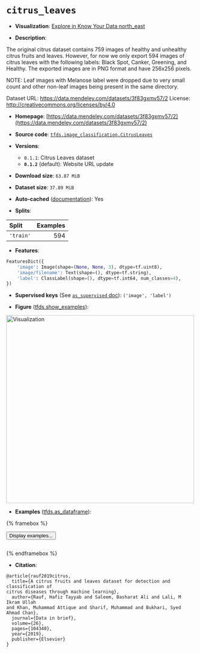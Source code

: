 <div itemscope itemtype="http://schema.org/Dataset">
  <div itemscope itemprop="includedInDataCatalog" itemtype="http://schema.org/DataCatalog">
    <meta itemprop="name" content="TensorFlow Datasets" />
  </div>
  <meta itemprop="name" content="citrus_leaves" />
  <meta itemprop="description" content="The original citrus dataset contains 759 images of healthy and unhealthy citrus&#10;fruits and leaves. However, for now we only export 594 images of citrus leaves&#10;with the following labels: Black Spot, Canker, Greening, and Healthy. The&#10;exported images are in PNG format and have 256x256 pixels.&#10;&#10;NOTE: Leaf images with Melanose label were dropped due to very small count and&#10;other non-leaf images being present in the same directory.&#10;&#10;Dataset URL: https://data.mendeley.com/datasets/3f83gxmv57/2&#10;License: http://creativecommons.org/licenses/by/4.0&#10;&#10;To use this dataset:&#10;&#10;```python&#10;import tensorflow_datasets as tfds&#10;&#10;ds = tfds.load(&#x27;citrus_leaves&#x27;, split=&#x27;train&#x27;)&#10;for ex in ds.take(4):&#10;  print(ex)&#10;```&#10;&#10;See [the guide](https://www.tensorflow.org/datasets/overview) for more&#10;informations on [tensorflow_datasets](https://www.tensorflow.org/datasets).&#10;&#10;&lt;img src=&quot;https://storage.googleapis.com/tfds-data/visualization/fig/citrus_leaves-0.1.2.png&quot; alt=&quot;Visualization&quot; width=&quot;500px&quot;&gt;&#10;&#10;" />
  <meta itemprop="url" content="https://www.tensorflow.org/datasets/catalog/citrus_leaves" />
  <meta itemprop="sameAs" content="https://data.mendeley.com/datasets/3f83gxmv57/2" />
  <meta itemprop="citation" content="@article{rauf2019citrus,&#10;  title={A citrus fruits and leaves dataset for detection and classification of&#10;citrus diseases through machine learning},&#10;  author={Rauf, Hafiz Tayyab and Saleem, Basharat Ali and Lali, M Ikram Ullah&#10;and Khan, Muhammad Attique and Sharif, Muhammad and Bukhari, Syed Ahmad Chan},&#10;  journal={Data in brief},&#10;  volume={26},&#10;  pages={104340},&#10;  year={2019},&#10;  publisher={Elsevier}&#10;}" />
</div>

# `citrus_leaves`


*   **Visualization**:
    <a class="button button-with-icon" href="https://knowyourdata-tfds.withgoogle.com/#tab=STATS&dataset=citrus_leaves">
    Explore in Know Your Data
    <span class="material-icons icon-after" aria-hidden="true"> north_east
    </span> </a>

*   **Description**:

The original citrus dataset contains 759 images of healthy and unhealthy citrus
fruits and leaves. However, for now we only export 594 images of citrus leaves
with the following labels: Black Spot, Canker, Greening, and Healthy. The
exported images are in PNG format and have 256x256 pixels.

NOTE: Leaf images with Melanose label were dropped due to very small count and
other non-leaf images being present in the same directory.

Dataset URL: https://data.mendeley.com/datasets/3f83gxmv57/2 License:
http://creativecommons.org/licenses/by/4.0

*   **Homepage**:
    [https://data.mendeley.com/datasets/3f83gxmv57/2](https://data.mendeley.com/datasets/3f83gxmv57/2)

*   **Source code**:
    [`tfds.image_classification.CitrusLeaves`](https://github.com/tensorflow/datasets/tree/master/tensorflow_datasets/image_classification/citrus.py)

*   **Versions**:

    *   `0.1.1`: Citrus Leaves dataset
    *   **`0.1.2`** (default): Website URL update

*   **Download size**: `63.87 MiB`

*   **Dataset size**: `37.89 MiB`

*   **Auto-cached**
    ([documentation](https://www.tensorflow.org/datasets/performances#auto-caching)):
    Yes

*   **Splits**:

Split     | Examples
:-------- | -------:
`'train'` | 594

*   **Features**:

```python
FeaturesDict({
    'image': Image(shape=(None, None, 3), dtype=tf.uint8),
    'image/filename': Text(shape=(), dtype=tf.string),
    'label': ClassLabel(shape=(), dtype=tf.int64, num_classes=4),
})
```

*   **Supervised keys** (See
    [`as_supervised` doc](https://www.tensorflow.org/datasets/api_docs/python/tfds/load#args)):
    `('image', 'label')`

*   **Figure**
    ([tfds.show_examples](https://www.tensorflow.org/datasets/api_docs/python/tfds/visualization/show_examples)):

<img src="https://storage.googleapis.com/tfds-data/visualization/fig/citrus_leaves-0.1.2.png" alt="Visualization" width="500px">

*   **Examples**
    ([tfds.as_dataframe](https://www.tensorflow.org/datasets/api_docs/python/tfds/as_dataframe)):

<!-- mdformat off(HTML should not be auto-formatted) -->

{% framebox %}

<button id="displaydataframe">Display examples...</button>
<div id="dataframecontent" style="overflow-x:auto"></div>
<script src="https://www.gstatic.com/external_hosted/jquery2.min.js"></script>
<script>
var url = "https://storage.googleapis.com/tfds-data/visualization/dataframe/citrus_leaves-0.1.2.html";
$(document).ready(() => {
  $("#displaydataframe").click((event) => {
    // Disable the button after clicking (dataframe loaded only once).
    $("#displaydataframe").prop("disabled", true);

    // Pre-fetch and display the content
    $.get(url, (data) => {
      $("#dataframecontent").html(data);
    }).fail(() => {
      $("#dataframecontent").html(
        'Error loading examples. If the error persist, please open '
        + 'a new issue.'
      );
    });
  });
});
</script>

{% endframebox %}

<!-- mdformat on -->

*   **Citation**:

```
@article{rauf2019citrus,
  title={A citrus fruits and leaves dataset for detection and classification of
citrus diseases through machine learning},
  author={Rauf, Hafiz Tayyab and Saleem, Basharat Ali and Lali, M Ikram Ullah
and Khan, Muhammad Attique and Sharif, Muhammad and Bukhari, Syed Ahmad Chan},
  journal={Data in brief},
  volume={26},
  pages={104340},
  year={2019},
  publisher={Elsevier}
}
```

